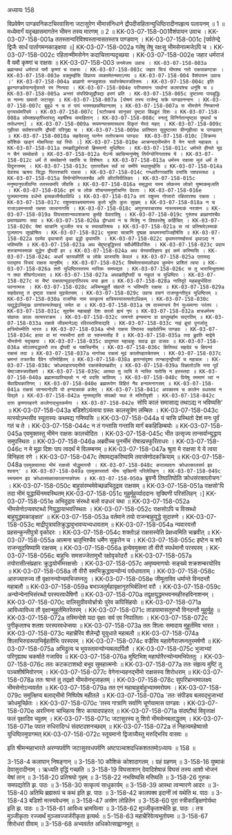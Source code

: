 अध्यायः 158

विप्रवेषेण पाण्डवनिकटचिरवासिना जटासुरेण भीमासंनिधाने द्रौपदीसहितान्युधिष्ठिरादीनपहृत्य पलायनम् ॥ 1 ॥ मध्येमार्गं यदृच्छासमागतेन भीमन तस्य मारणम् ॥ 2 ॥
KK-03-07-158-001वैशंपायन उवाच ।
KK-03-07-158-001a ततस्तान्परिविश्वस्तान्वसतस्तत्र पाण्डवान् ।
KK-03-07-158-001c [पर्वतेन्द्रे द्विजैः सार्धं पार्तागमनकाङ्क्षया ॥]
KK-03-07-158-002a गतेषु तेषु रक्षःसु भीमसेनात्मजेऽपि च ।
KK-03-07-158-002c रहितान्मीमसेनेन कदाचित्तान्यदृच्छया ।
KK-03-07-158-002e जहार धर्मराजं वै यमौ कृष्णां च राक्षसः ॥
KK-03-07-158-003 `जनमेजय उवाच ।
KK-03-07-158-003a ब्रह्मन्कथं धर्मराजं यमौ कृष्णां च राक्षसः ।
KK-03-07-158-003c जहार चित्रं भीमश्च गतो राक्षसकण्टकः ।
KK-03-07-158-003e वक्तुमर्हसि विप्राग्र्य व्यक्तमेतन्ममाऽनघ ॥
KK-03-07-158-004 वैशंपायन उवाच ।'
KK-03-07-158-004a ब्राह्मणो मन्त्रकुशलः सर्वास्त्रेष्वस्त्रवित्तमः ।
KK-03-07-158-004c इति ब्रुवन्पाण्डवेयान्पर्युपास्ते स्म नित्यदा ।
KK-03-07-158-004e परीप्समानः पार्थानां कलापांश्च धनूंषि च ॥
KK-03-07-158-005a अन्तरं संपरिप्रेप्सुर्द्रौपद्या हरणं प्रति ।
KK-03-07-158-005c दुष्टात्मा पापबुद्धिः स नाम्ना ख्यातो जटासुरः ॥
KK-03-07-158-007a [पोषणं तस्य राजेन्द्र चक्रे पाण्डवनन्दनः ।
KK-03-07-158-007c बुबुधे न च तं पापं भस्मच्छन्नमिवानलम् ॥
KK-03-07-158-007a स भीमसेने निष्क्रान्ते मृगयार्थमरिंदमे ।
KK-03-07-158-007c [घटोत्कचं सानुचरं दृष्ट्वा विप्रद्रुतं दिशः ॥
KK-03-07-158-008a लोमशप्रभृतींस्तांस्तु महर्षींश्च समाहितान् ।
KK-03-07-158-008c स्नातुं विनिर्गतान्दृष्ट्वा पुष्पार्थं च तपोधनान्] ॥
KK-03-07-158-009a रूपमन्यत्समास्थाय विकृतं भैरवं महत् ।
KK-03-07-158-009c गृहीत्वा सर्वशस्त्राणि द्रौपदीं परिगृह्य च ।
KK-03-07-158-009e प्रातिष्ठत सुदुष्टात्मा त्रीन्गृहीत्वा च पाण्डवान् ॥
KK-03-07-158-0010a सहदेवस्तु यत्नेन ततोपक्रम्य पाण्डवः 
KK-03-07-158-010c [विक्रम्य कौशिकं खङ्गं मोक्षयित्वा ग्रहं रिपोः ।]
KK-03-07-158-010e आक्रन्दद्भीमसेन वै येन यातो महाबलः ॥
KK-03-07-158-011a तमब्रवीद्धर्मराजो ह्रियमाणो युधिष्ठिरः ।
KK-03-07-158-011c धर्मस्ते हीयते मूढ न चैनं समवेक्षसे ॥
KK-03-07-158-012a येऽन्ये क्वचिन्मनुष्येषु तिर्यग्योनिगताश्च ये ।
KK-03-07-158-012c धर्मं ते समवेक्षन्ते रक्षांसि च विशेषतः ॥
KK-03-07-158-013a धर्मस्य राक्षसा मूलं धर्मं ते विदुरुत्तमम् ।
KK-03-07-158-013c एतत्परीक्ष्य सर्वं त्वं समीपे स्थातुमर्हसि ॥
KK-03-07-158-014a देवाश्च ऋषयः सिद्धाः पितरश्चापि राक्षस ।
KK-03-07-158-014c गन्धर्वोरगरक्षांसि वयांसि पशवस्तथा ॥
KK-03-07-158-015a तिर्यग्योनिगताश्चैव अपि कीटपिपीलिकाः ।
KK-03-07-158-015c मनुष्यानुपजीवन्ति ततस्त्वमपि जीवसि ॥
KK-03-07-158-016a समृद्ध्या यस्य लोकस्य लोको युष्माकमृध्यति ।
KK-03-07-158-016c इमं च लोकं शोचन्तमनुशोचन्ति देवताः ।
KK-03-07-158-016e पूज्यमानाश्च वर्धन्ते हव्यकव्यैर्यथाविधि ॥
KK-03-07-158-017a वयं राष्ट्रस्य गोप्तारो रक्षितारश्च राक्षस ।
KK-03-07-158-017c राष्ट्रस्यारक्ष्यमाणस्य कुतो भूतिः कुतः सुखम् ॥
KK-03-07-158-018a न च राजाऽवमन्तव्यो रक्षसा जात्वनागसि ।
KK-03-07-158-018c अणुरप्यपचारश्च नास्त्यस्माकं नराशन ॥
KK-03-07-158-019a विघसाशान्यथाशक्त्या कुर्महे देवतादिषु ।
KK-03-07-158-019c गुरूंश्च ब्राह्मणांश्चैव प्रमाणप्रवणाः सदा ॥
KK-03-07-158-020a द्रोग्धव्यं न च मित्रेषु न विश्वस्तेषु कर्हिचित् ।
KK-03-07-158-020c येषां चान्नानि भुञ्जीत यत्र च स्यात्प्रतिश्रयः ॥
KK-03-07-158-021a स त्वं प्रतिश्रयेऽस्माकं पूज्यमानः सुखोषितः ।
KK-03-07-158-021c भुक्त्वा चान्नानि दुष्प्रज्ञ कथमस्माञ्जिहीर्षसि ॥
KK-03-07-158-022a एवमेव वृथाचारो वृथा वृद्धो वृथामतिः ।
KK-03-07-158-022c वृथामरणमर्हस्त्वं वृथाऽद्य न भविष्यसि ॥
KK-03-07-158-023a अथ चेद्दुष्टबुद्धिस्त्वं सर्वैर्धर्मैर्विवर्जितः ।
KK-03-07-158-023c प्रदाय शस्त्राण्यस्माकं युद्धेन द्रौपदीं हर ॥
KK-03-07-158-024a अथ चेत्त्वमविज्ञाय इदं कर्म करिष्यसि ।
KK-03-07-158-024c अधर्मं चाप्यकीर्तिं च लोके प्राप्स्यसि केवलं ॥
KK-03-07-158-025a एतामद्य परामृश्य स्त्रियं राक्षस मानुषीम् ।
KK-03-07-158-025c विषमेतत्समालोड्य कुम्भेन प्राशितं त्वया ॥
KK-03-07-158-026a ततो युधिष्ठिरस्तस्य भारिकः समपद्यत ।
KK-03-07-158-026c स तु भाराभिभूतात्मा न तथा शीघ्रगोऽभवत् ॥
KK-03-07-158-027a अथाब्रवीद्द्रौपदीं च नकुलं च युधिष्ठिरः ।
KK-03-07-158-027c मा भैष्टं राक्षसान्मूढाद्गतिरस्य मया हृता ॥
KK-03-07-158-028a नातिदूरे महबाहुर्भविता पवनात्मजः ।
KK-03-07-158-028c अस्मिन्मुहूर्ते संप्राप्ते न भविष्यति राक्षसः ॥
KK-03-07-158-029a सहदेवस्तु तं दृष्ट्वा राक्षसं मूढचेतसम् ।
KK-03-07-158-029c उवाच वचनं राजन्कुन्तीपुत्रं युधिष्ठिरम् ॥
KK-03-07-158-030a राजन्किं नाम सत्कृत्यं क्षत्रियस्यास्त्यतोऽधिकम् ।
KK-03-07-158-030c यद्युद्धेऽभिमुखः प्राणांस्त्यजेच्छत्रुं जयेत वा ॥
KK-03-07-158-031a एष वास्मान्वयं वैनं युध्यमानाः परंतप ।
KK-03-07-158-031c सूदयेम महाबाहो देशः कालो ह्ययं नृप ॥
KK-03-07-158-032a क्षत्रधर्मस्य संप्राप्तः कालः सत्यपराक्रम ।
KK-03-07-158-032c जयन्तो हन्यमाना वा प्राप्तुमर्हाम सद्गतिम् ॥
KK-03-07-158-033a राक्षसे जीवमानेऽद्य रविरस्तमियाद्यदि ।
KK-03-07-158-033c नाहं ब्रूयां पुनर्जातु क्षत्रियोस्मीति भारत ॥
KK-03-07-158-034a भोभो राक्षस तिष्ठस्व सहदेवोस्मि पाण्डवः ।
KK-03-07-158-034c हत्वा वा मां नयस्वैनां हतो वा स्वप्स्यसीह वै ॥
KK-03-07-158-035a तदा ब्रुवति माद्रेये भीमसेनो यदृच्छया ।
KK-03-07-158-035c प्रादृश्यत महाबाहुः सवज्र इव वासवः ॥
KK-03-07-158-036a सोऽपश्यद्धातरौ तत्र द्रौपदीं च यशस्विनीम् ।
KK-03-07-158-036c क्षितिस्थं सहदेवं च क्षिपन्तं राक्षसं तदा ॥
KK-03-07-158-037a मार्गाच्च राक्षसं मूढं कालोपहतचेतसम् ।
KK-03-07-158-037c भ्रमन्तं तत्रतत्रैव दैवेन परिमोहितम् ॥
KK-03-07-158-038a हृतान्संदृश्य तान्भ्रातृन्द्रौपदीं च महाबलः ।
KK-03-07-158-038c क्रोधमाहारयद्भीमो राक्षसंचेदमब्रवीत् ॥
KK-03-07-158-039a विज्ञातोऽसि मया पूर्वं चेष्टञ्शस्त्रपरीक्षणे ।
KK-03-07-158-039c आस्था तु त्वयि मे नास्ति यतोसि न हतस्तदा ॥
KK-03-07-158-040a ब्रह्मरूपप्रतिच्छन्नो न नो वदसि चाप्रियम् ।
KK-03-07-158-040c प्रियेषु रममाणं त्वां न चैवाप्रियकारिणम् ।
KK-03-07-158-040e ब्रह्मरूपेण विहितं नैव हन्यामनागसम् ॥
KK-03-07-158-041a राक्षसं जानमानोऽपि यो हन्यान्नरकं व्रजेत् ।
KK-03-07-158-041c अपक्वस्य च कालेन वधस्तव न विद्यते ॥
KK-03-07-158-042a नूनमद्यासि संपक्वो यथा ते मतिरीदृशी ।
KK-03-07-158-042c दत्ता कृष्णापहरणे कालेनाद्भुतकर्मणा ।
KK-03-07-158-042e `सोपि कालं समासाद्य तथाऽद्य न भविष्यसि' ॥
KK-03-07-158-043a बडिशोऽयंत्वया ग्रस्तः कालसूत्रेण लम्बितः ।
KK-03-07-158-043c मत्स्योऽम्भसीव स्यूतास्यः कथमद्य गमिष्यसि ॥
KK-03-07-158-044a यं चासि प्रस्थितो देशं मनः पूर्वं गतं च ते ।
KK-03-07-158-044c न तं गन्तासि गन्तासि मार्गं बकहिडिम्बयोः ॥
KK-03-07-158-045a एवमुक्तस्तु भीमेन राक्षसः कालचोदितः ।
KK-03-07-158-045c भीत उत्सृज्य तान्सर्वान्युद्धाय समुपस्थितः ॥
KK-03-07-158-046a अब्रवीच्च पुनर्भीमं रोषात्प्रस्फुरिताधरः ।
KK-03-07-158-046c न मे मूढा दिशः पाप त्वदर्थं मे विलम्बनम् ॥
KK-03-07-158-047a श्रुता मे राक्षसा ये ये त्वया विनिहता रणे ।
KK-03-07-158-047c तेषामद्यकरिष्यामि तवास्रेणोदकक्रियाम् ॥
KK-03-07-158-048a `एवमुक्त्वातदा भीमं राक्षसो योद्धुमाययौ ।
KK-03-07-158-048c करालवदनः क्रोधात्कालसर्प इव श्वसन्' ॥
KK-03-07-158-049a एवमुक्तस्ततो भीमः सृक्विणी परिलेलिहन् ।
KK-03-07-158-049c स्मयमान इव क्रोधात्साक्षात्कालान्तकोपमः ॥
KK-03-07-158-050a `ब्रुवन्वै तिष्ठतिष्ठेति क्रोधसंरक्तलोचनः' ।
KK-03-07-158-050c बाहुसंरम्भमेवेच्छन्नभिदुद्राव राक्षसम् ॥
KK-03-07-158-051a राक्षसो'पि  तदा भीमं युद्धार्थिनमवस्थितम्
KK-03-07-158-051c मुहुर्मुहुर्व्याददानः सृक्विणी परिसंलिहन् ।]
KK-03-07-158-051e अभिदुद्राव संरब्धो बलो वज्रधरं यथा ॥
KK-03-07-158-052a भीमसेनोऽप्यवष्टब्धो नियुद्धायाभवत्स्थितः ।
KK-03-07-158-052c राक्षसोऽपि च विस्रब्धो बाहुयुद्धमकाङ्क्षत' ॥
KK-03-07-158-053a वर्तमाने तयो राजन्बाहुयुद्धे सुदारुणे ।
KK-03-07-158-053c माद्रीपुत्रावतिक्रुद्धावुभावप्यभ्यधावताम् ॥
KK-03-07-158-054a न्यवारयत्तौ प्रहसन्कुन्तीपुत्रो वृकोदरः ।
KK-03-07-158-054c शक्तोऽहं राक्षसस्येति प्रेक्षध्वमिति चाब्रवीत् ॥
KK-03-07-158-055a आत्मना भ्रातृभिश्चैव धर्मेण सुकृतेन च ।
KK-03-07-158-055c इष्टेन च शपे राजन्सूदयिष्यामि राक्षसम् ॥
KK-03-07-158-056a इत्येवमुक्त्वा तौ वीरौ स्पर्धमानौ परस्परम् ।
KK-03-07-158-056c बाहुभिः समसज्जेतामुभौ रक्षोवृकोदरौ ॥
KK-03-07-158-057a तयोरासीत्संप्रहारः क्रुद्धयोर्भीमरक्षसोः ।
KK-03-07-158-057c अमृष्यमाणयोः सङ्ख्ये शक्रशम्बरयोरिव ॥
KK-03-07-158-058a तौ वीरौ समभिक्रुद्धावन्योन्यं पर्यधावताम् ।
KK-03-07-158-058c आरुज्यारुज्य तौ वृक्षानन्योन्यमभिजघ्नतुः ।
KK-03-07-158-058e जीमूताविव धर्मान्ते विनदन्तौ महाबलौ ॥
KK-03-07-158-059a बभञ्जतुर्महावृक्षानूरुभिर्बलिनां वरौ ।
KK-03-07-158-059c अन्योन्येनाभिसंरब्धौ परस्परवधैषिणौ ॥
KK-03-07-158-070a तद्वृक्षयुद्धमभवनमहीरुहविनाशनम् ।
KK-03-07-158-070c वालिसुग्रीवयोर्भ्रात्रोः पुरेव कपिसिंहयोः ॥
KK-03-07-158-071a आविध्याविध्य तौ वृक्षान्मुहूर्तमितरेतरम् ।
KK-03-07-158-071c ताडयामासतुरुभौ विनदन्तौ मुहुर्मुहुः ॥
KK-03-07-158-072a तस्मिन्देशे यदा वृक्षाः सर्व एव निपातिताः ।
KK-03-07-158-072c पुगीकृताश्च शतशः परस्परवधेप्सया ॥
KK-03-07-158-073a ततः शिलाः समादाय मुहूर्तमिव भारत ।
KK-03-07-158-073c महाभ्रैरिव शैलेन्द्रौ युयुधाते महाबलौ ॥
KK-03-07-158-074a शिलाभिरुग्ररूपाभिर्बृहतीभिः परस्परम् ।
KK-03-07-158-074c वज्रैरिव महावेगैराजघ्नतुरमर्षणौ ॥
KK-03-07-158-075a अभिद्रुत्य च भूयस्तावन्योन्यबलदर्पितौ ।
KK-03-07-158-075c भुजाभ्यां परिगृह्याथ चकर्षाते गजाविव ॥
KK-03-07-158-076a मुष्टिभिश् महाघोरैरन्योन्यमभिपेततुः ।
KK-03-07-158-076c ततः कटकटाशब्दो बभूव सुमहात्मनोः ॥
KK-03-07-158-077a ततः संहृत्य मुष्टिं तु पञ्चशीर्षमिवोरगम् ।
KK-03-07-158-077c वेगेनाभ्यहनद्भीमो राक्षसस्य शिरोधराम् ॥
KK-03-07-158-078a ततः श्रान्तं तु तद्रक्षो भीमसेनभुजाहतम् ।
KK-03-07-158-078c सुपरिभ्रान्तमालक्ष्य भीमसेनोऽभ्यवर्तत ॥
KK-03-07-158-079a तत एनं महाबाहुर्बाहुभ्याममरोपमः ।
KK-03-07-158-079c समुत्क्षिप्य बलाद्भीमो निष्पिपेष महीतले ॥
KK-03-07-158-070a `ततः संपीड्य बलवद्भुजाभ्यां क्रोधमूर्च्छितः ।
KK-03-07-158-070c ‘तस्य गात्राणि सर्वाणि चूर्णयामास पाण्डवः ।
KK-03-07-158-070e अरत्निना चाभिहत्य शिरः कायादपाहरत् ॥
KK-03-07-158-071a संदष्टौष्ठं विवृत्ताक्षं फलं वृक्षादिव च्युतम् ।
KK-03-07-158-071c जटासुरस्य तु शिरो भीमसेनबलाद्धृतम् ।
KK-03-07-158-071e पपात रुधिरादिग्धं संदष्टदशनच्छदम् ॥
KK-03-07-158-072a तं निहत्यमहेष्वासो युधिष्ठिरमुपागमत् 
KK-03-07-158-072c स्तूयमानो द्विजाग्र्यैस्तु मरुद्भिरिव वासवः ॥

इति श्रीमन्महाभारते अरण्यपर्वणि जटासुरवधपर्वणि अष्टपञ्चाशदधिकशततमोऽध्यायः ॥ 158 ॥

3-158-4 कलापान् निषङ्गान् ॥ 3-158-10 कौशिकं कोशादागतम् । ग्रहं ग्रहणम् ॥ 3-158-16 युष्माकं देवासुरादीनाम् । ऋध्यति वृद्धिं गच्छति ॥ 3-158-19 विघसाशान् देवादिशेषान्नं विघसं तस्य आशो भोजनं येषां तान् ॥ 3-158-20 प्रतिश्रयो गृहम् ॥ 3-158-22 नभविष्यसि मरिष्यति ॥ 3-158-26 गुरुकः समपद्यतेति झ. पाठः ॥ 3-158-30 सत्कृत्यं साधुकार्यम् ॥ 3-158-39 आस्था त्वन्मारणे आदरः ॥ 3-158-40 अतिथि ब्रह्मरूपं च कथं इति झ. पाठः ॥ 3-158-42 कालपक्व इदानीं त्वं यथेति थ. पाठः ॥ 3-158-43 बडिशो मत्स्यवेधनम् ॥ 3-158-47 अस्रेण लोहितेन ॥ 3-158-60 पुरा स्त्रीकाङ्क्षिणोर्यथा इति झ. पाठः ॥ 3-158-61 आविध्य भ्रामयित्वा ॥ 3-158-62 मुञ्जीकृताश्चेति झ. पाठः । तत्र मुञ्जीकृताः रज्ज्वर्थं मुञ्जवज्जर्जरीकृता इत्यर्थः ॥ 5-158-63 महाभ्रैरिवेत्यभूतोपमा ॥ 3-158-67 शिरोधरां ग्रीवाम् ॥ 3-158-68 अभ्यवर्तत अधिकोत्साह्वानभूत् ॥